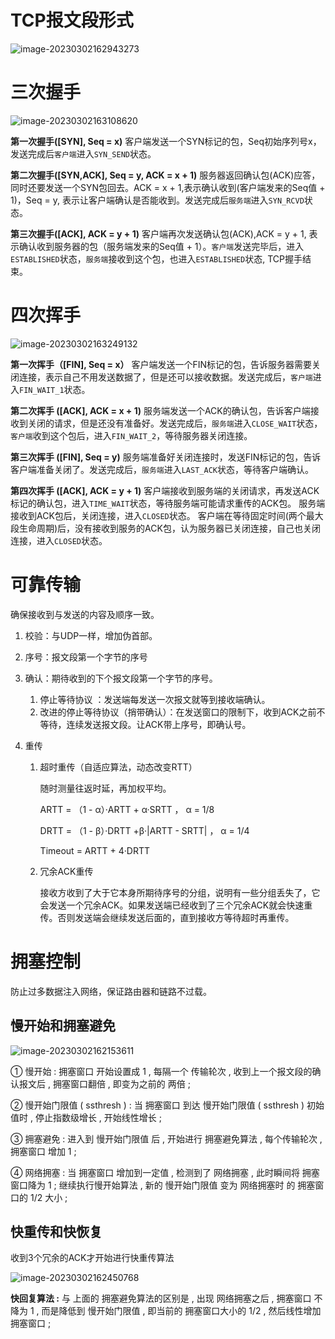 # TCP报文段形式

![image-20230302162943273](C:\Users\Kirua\AppData\Roaming\Typora\typora-user-images\image-20230302162943273.png)

# 三次握手

![image-20230302163108620](C:\Users\Kirua\AppData\Roaming\Typora\typora-user-images\image-20230302163108620.png)

**第一次握手([SYN], Seq = x)**
 客户端发送一个SYN标记的包，Seq初始序列号x，发送完成后`客户端`进入`SYN_SEND`状态。

**第二次握手([SYN,ACK], Seq = y, ACK = x + 1)**
 服务器返回确认包(ACK)应答，同时还要发送一个SYN包回去。ACK = x + 1,表示确认收到(客户端发来的Seq值 + 1)，Seq = y, 表示让客户端确认是否能收到。发送完成后`服务端`进入`SYN_RCVD`状态。

**第三次握手([ACK], ACK = y + 1)**
 客户端再次发送确认包(ACK),ACK = y + 1, 表示确认收到服务器的包（服务端发来的Seq值 + 1）。`客户端`发送完毕后，进入`ESTABLISHED`状态，`服务端`接收到这个包，也进入`ESTABLISHED`状态, TCP握手结束。

# 四次挥手

![image-20230302163249132](C:\Users\Kirua\AppData\Roaming\Typora\typora-user-images\image-20230302163249132.png)

**第一次挥手（[FIN], Seq = x）**
 客户端发送一个FIN标记的包，告诉服务器需要关闭连接，表示自己不用发送数据了，但是还可以接收数据。发送完成后，`客户端`进入`FIN_WAIT_1`状态。

**第二次挥手 ([ACK], ACK = x + 1)**
 服务端发送一个ACK的确认包，告诉客户端接收到关闭的请求，但是还没有准备好。发送完成后，`服务端`进入`CLOSE_WAIT`状态，`客户端`收到这个包后，进入`FIN_WAIT_2`，等待服务器关闭连接。

**第三次挥手 ([FIN], Seq = y)**
 服务端准备好关闭连接时，发送FIN标记的包，告诉客户端准备关闭了。发送完成后，`服务端`进入`LAST_ACK`状态，等待客户端确认。

**第四次挥手 ([ACK], ACK = y + 1)**
 客户端接收到服务端的关闭请求，再发送ACK标记的确认包，进入`TIME_WAIT`状态，等待服务端可能请求重传的ACK包。
 服务端接收到ACK包后，关闭连接，进入`CLOSED`状态。
 客户端在等待固定时间(两个最大段生命周期)后，没有接收到服务的ACK包，认为服务器已关闭连接，自己也关闭连接，进入`CLOSED`状态。



# 可靠传输

确保接收到与发送的内容及顺序一致。

1. 校验：与UDP一样，增加伪首部。

2. 序号：报文段第一个字节的序号

3. 确认：期待收到的下个报文段第一个字节的序号。

   1. 停止等待协议 ：发送端每发送一次报文就等到接收端确认。
   2. 改进的停止等待协议（捎带确认）：在发送窗口的限制下，收到ACK之前不等待，连续发送报文段。让ACK带上序号，即确认号。

4. 重传

   1. 超时重传（自适应算法，动态改变RTT）

      随时测量往返时延，再加权平均。

      ARTT = （1 - α）·ARTT + α·SRTT  ， α = 1/8

      DRTT = （1 - β）·DRTT +β·|ARTT - SRTT|  ， α = 1/4

      Timeout = ARTT + 4·DRTT

   2. 冗余ACK重传

      接收方收到了大于它本身所期待序号的分组，说明有一些分组丢失了，它会发送一个冗余ACK。如果发送端已经收到了三个冗余ACK就会快速重传。否则发送端会继续发送后面的，直到接收方等待超时再重传。

# 拥塞控制

防止过多数据注入网络，保证路由器和链路不过载。

## 慢开始和拥塞避免

![image-20230302162153611](C:\Users\Kirua\AppData\Roaming\Typora\typora-user-images\image-20230302162153611.png)

① 慢开始 : 拥塞窗口 开始设置成 1 , 每隔一个 传输轮次 , 收到上一个报文段的确认报文后 , 拥塞窗口翻倍 , 即变为之前的 两倍 ;

② 慢开始门限值 ( ssthresh ) : 当 拥塞窗口 到达 慢开始门限值 ( ssthresh ) 初始值时 , 停止指数级增长 , 开始线性增长 ;

③ 拥塞避免 : 进入到 慢开始门限值 后 , 开始进行 拥塞避免算法 , 每个传输轮次 , 拥塞窗口 增加 1 ;

④ 网络拥塞 : 当 拥塞窗口 增加到一定值 , 检测到了 网络拥塞 , 此时瞬间将 拥塞窗口降为 1 ; 继续执行慢开始算法 , 新的 慢开始门限值 变为 网络拥塞时 的 拥塞窗口的 1/2 大小 ;


## 快重传和快恢复

收到3个冗余的ACK才开始进行快重传算法

![image-20230302162450768](C:\Users\Kirua\AppData\Roaming\Typora\typora-user-images\image-20230302162450768.png)

**快回复算法 :** 与 上面的 拥塞避免算法的区别是 , 出现 网络拥塞之后 , 拥塞窗口 不降为 1 , 而是降低到 慢开始门限值 , 即当前的 拥塞窗口大小的 1/2 , 然后线性增加拥塞窗口 ;